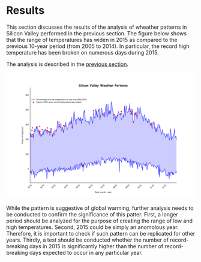 # Results

This section discusses the results of the analysis of wheather patterns in Silicon Valley performed in the previous section.  The figure below shows that the range of temperatures has widen in 2015 as compared to the previous 10-year period (from 2005 to 2014).  In particular, the record high temperature has been broken on numerous days during 2015.

The analysis is described in the [previous section](https://eagronin.github.io/sv-weather-prepare/?raw=true).

![](https://github.com/eagronin/sv-weather-report/blob/master/sv-weather.png)

While the pattern is suggestive of global warming, further analysis needs to be conducted to confirm the significance of this patter.  First, a longer period should be analyzed for the purpose of creating the range of low and high temperatures.  Second, 2015 could be simply an anomolous year.  Therefore, it is important to check if such pattern can be replicated for other years.  Thirdly, a test should be conducted whether the number of record-breaking days in 2015 is significantly higher than the number of record-breaking days expected to occur in any particular year.
